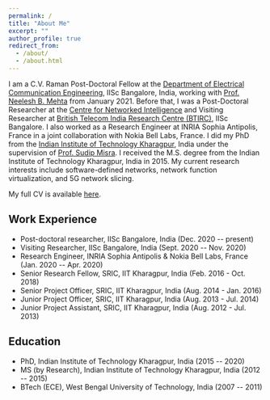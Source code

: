 ```yaml
---
permalink: /
title: "About Me"
excerpt: ""
author_profile: true
redirect_from: 
  - /about/
  - /about.html
---
```


I am a C.V. Raman Post-Doctoral Fellow at the [Department of Electrical Communication Engineering](https://ece.iisc.ac.in/), IISc Bangalore, India, working with [Prof. Neelesh B. Mehta](https://ece.iisc.ac.in/~nextgenwrl/Neelesh.html) from January 2021. Before that, I was a Post-Doctoral Researcher at the [Centre for Networked Intelligence](https://cni.iisc.ac.in/) and Visiting Researcher at [British Telecom India Research Centre (BTIRC)](https://btirc.iisc.ac.in/), IISc Bangalore. I also worked as a Research Engineer at INRIA Sophia Antipolis, France in a joint collaboration with Nokia Bell Labs, France. I did my PhD from the [Indian Institute of Technology Kharagpur](http://www.iitkgp.ac.in/), India under the supervision of [Prof. Sudip Misra](https://cse.iitkgp.ac.in/~smisra/). I received the M.S. degree from the Indian Institute of Technology Kharagpur, India in 2015. My current research interests include software-defined networks, network function virtualization, and 5G network slicing.

My full CV is available [here](https://samareshbera.github.io/files/Samaresh_Bera_CV.pdf).

Work Experience
----------
* Post-doctoral researcher, IISc Bangalore, India (Dec. 2020 -- present)
* Visiting Researcher, IISc Bangalore, India (Sept. 2020 -- Nov. 2020)
* Research Engineer, INRIA Sophia Antipolis & Nokia Bell Labs, France (Jan. 2020 -- Apr. 2020)
* Senior Research Fellow, SRIC, IIT Kharagpur, India (Feb. 2016 - Oct. 2018)
* Senior Project Officer, SRIC, IIT Kharagpur, India (Aug. 2014 - Jan. 2016)
* Junior Project Officer, SRIC, IIT Kharagpur, India (Aug. 2013 - Jul. 2014)
* Junior Project Assistant, SRIC, IIT Kharagpur, India (Aug. 2012 - Jul. 2013)

Education
---------
* PhD, Indian Institute of Technology Kharagpur, India (2015 -- 2020)
* MS (by Research), Indian Institute of Technology Kharagpur, India (2012 -- 2015)
* BTech (ECE), West Bengal University of Technology, India (2007 -- 2011)

